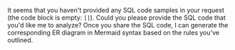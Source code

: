 

It seems that you haven't provided any SQL code samples in your request (the code block is empty: `[]`). Could you please provide the SQL code that you'd like me to analyze? Once you share the SQL code, I can generate the corresponding ER diagram in Mermaid syntax based on the rules you've outlined.